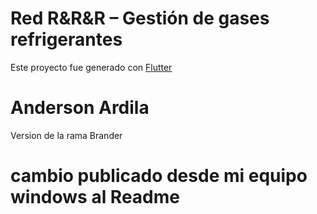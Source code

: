 # Red R&R&R – Gestión de gases refrigerantes
Este proyecto fue generado con [Flutter]([https://flutter.dev/](https://flutter.dev/)) 


# Anderson Ardila
Version de la rama Brander

# cambio publicado desde mi equipo windows al Readme